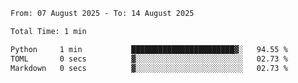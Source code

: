 <!--START_SECTION:waka-->

```txt
From: 07 August 2025 - To: 14 August 2025

Total Time: 1 min

Python     1 min           ███████████████████████▓░   94.55 %
TOML       0 secs          ▓░░░░░░░░░░░░░░░░░░░░░░░░   02.73 %
Markdown   0 secs          ▓░░░░░░░░░░░░░░░░░░░░░░░░   02.73 %
```

<!--END_SECTION:waka-->
